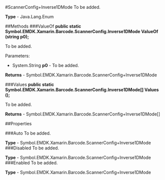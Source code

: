 #ScannerConfig+Inverse1DMode
To be added.

**Type** - Java.Lang.Enum

##Methods
###ValueOf
**public static Symbol.EMDK.Xamarin.Barcode.ScannerConfig.Inverse1DMode ValueOf (string p0);**

To be added.

Parameters: 

* System.String **p0** - To be added.

**Returns** - Symbol.EMDK.Xamarin.Barcode.ScannerConfig+Inverse1DMode

###Values
**public static Symbol.EMDK.Xamarin.Barcode.ScannerConfig.Inverse1DMode[] Values ();**

To be added.


**Returns** - Symbol.EMDK.Xamarin.Barcode.ScannerConfig+Inverse1DMode[]

##Properties

###Auto
To be added.

**Type** - Symbol.EMDK.Xamarin.Barcode.ScannerConfig+Inverse1DMode
###Disabled
To be added.

**Type** - Symbol.EMDK.Xamarin.Barcode.ScannerConfig+Inverse1DMode
###Enabled
To be added.

**Type** - Symbol.EMDK.Xamarin.Barcode.ScannerConfig+Inverse1DMode


